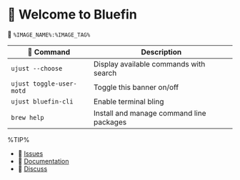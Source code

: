 # 󱍢 Welcome to Bluefin
󱋩 `%IMAGE_NAME%:%IMAGE_TAG%`

|  Command | Description |
| ------- | ----------- |
| `ujust --choose`  | Display available commands with search |
| `ujust toggle-user-motd` | Toggle this banner on/off | 
| `ujust bluefin-cli` | Enable terminal bling | 
| `brew help` | Install and manage command line packages | 

%TIP%

- 󰊤 [Issues](https://issues.projectbluefin.io)
- 󰈙 [Documentation](http://docs.projectbluefin.io/)
- 󰊌 [Discuss](https://community.projectbluefin.io/)
